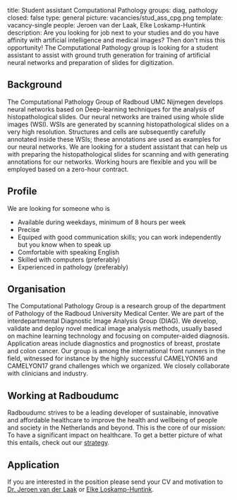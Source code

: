 title: Student assistant Computational Pathology
groups: diag, pathology
closed: false
type: general
picture: vacancies/stud_ass_cpg.png
template: vacancy-single
people: Jeroen van der Laak, Elke Loskamp-Huntink
description: Are you looking for job next to your studies and do you have affinity with artificial intelligence and medical images? Then don't miss this opportunity! The Computational Pathology group is looking for a student assistant to assist with ground truth generation for training of artificial neural networks and preparation of slides for digitization.

## Background

The Computational Pathology Group of Radboud UMC Nijmegen develops neural networks based on Deep-learning techniques for the analysis of histopathological slides. Our neural networks are trained using whole slide images (WSI). WSIs are generated by scanning histopathological slides on a very high resolution. Structures and cells are subsequently carefully annotated inside these WSIs; these annotations are used as examples for our neural networks. We are looking for a student assistant that can help us with preparing the histopathological slides for scanning and with generating annotations for our networks. Working hours are flexible and you will be employed based on a zero-hour contract.

## Profile

We are looking for someone who is

* Available during weekdays, minimum of 8 hours per week
* Precise
* Equiped with good communication skills; you can work independently but you know when to speak up 
* Comfortable with speaking English
* Skilled with computers (preferably)
* Experienced in pathology (preferably)


## Organisation

The Computational Pathology Group is a research group of the department of Pathology of the Radboud University Medical Center.  We are part of the interdepartmental Diagnostic Image Analysis Group (DIAG). We develop, validate and deploy novel medical image analysis methods, usually based on machine learning technology and focusing on computer-aided diagnosis. Application areas include diagnostics and prognostics of breast, prostate and colon cancer. Our group is among the international front runners in the field, witnessed for instance by the highly successful CAMELYON16 and CAMELYON17 grand challenges which we organized. We closely collaborate with clinicians and industry.

## Working at Radboudumc

Radboudumc strives to be a leading developer of sustainable, innovative and affordable healthcare to improve the health and wellbeing of people and society in the Netherlands and beyond. This is the core of our mission: To have a significant impact on healthcare. To get a better picture of what this entails, check out our [strategy](https://www.radboudumc.nl/en/about-radboudumc/our-strategy).

## Application
If you are interested in the position please send your CV and motivation to [Dr. Jeroen van der Laak](mailto:jeroen.vanderlaak@radboudumc.nl) or [Elke Loskamp-Huntink](mailto:elke.loskamp-huntink@radboudumc.nl). 
